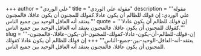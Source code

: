 +++
author = "علي الوردي"
title = "مقولة علي الوردي"
description = '''مقولة علي الوردي: إن قولك للظالم أن يكون عادلا كقولك للمجنون أن يكون عاقلا، فالمجنون يعتقد أنه العاقل الوحيد بين جميع الناس.'''
quote = '''إن قولك للظالم أن يكون عادلا كقولك للمجنون أن يكون عاقلا، فالمجنون يعتقد أنه العاقل الوحيد بين جميع الناس.'''
slug = '''إن-قولك-للظالم-أن-يكون-عادلا-كقولك-للمجنون-أن-يكون-عاقلا،-فالمجنون-يعتقد-أنه-العاقل-الوحيد-بين-جميع-الناس'''
+++
إن قولك للظالم أن يكون عادلا كقولك للمجنون أن يكون عاقلا، فالمجنون يعتقد أنه العاقل الوحيد بين جميع الناس.
